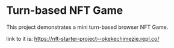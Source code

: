 # Turn-based NFT Game

This project demonstrates a mini turn-based browser NFT Game.

link to it is: https://nft-starter-project--okekechimezie.repl.co/


